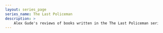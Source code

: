 ```yaml
---
layout: series_page
series_name: The Last Policeman
description: >
    Alex Gude's reviews of books written in the The Last Policeman series.
---
```

